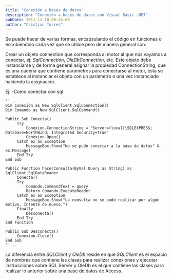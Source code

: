 ```yaml
---
title: "Conexión a bases de datos"
description: "Conexión a bases de datos con Visual Basic .NET"
pubDate: 2011-11-18 08:24:00
author: "Cristian Torres"
---
```

Se puede hacer de varias formas, encapsulando el código en funciones o escribiendolo cada vez que se utilice pero de manera general son:

Crear un objeto connection que corresponda al motor al que nos vayamos a conectar, ej: <i>SqlConnection</i>, <i>OleDbConnection</i>, etc. Este objeto debe instanciarse y de forma general asignar la propiedad ConnectionString, que es una cadena que contiene parametros para conectarse al motor, esta se establece al instanciar el objeto con un parámetro o una vez instanciado haciendo la asignacion.

Ej:
-Como conectar con sql

```vbnet title="Conexion.vb"
''...
Dim Conexion as New SqlClient.SqlConnection()
Dim Comando as New SqlClient.SqlCommand()

Public Sub Conecta()
     Try
         Conexion.ConnectionString = "Server=(local)\SQLEXPRESS; Database=NorthWind; Integrated Security=true"
         Conexion.Open()
     Catch ex as Exception
         MessageBox.Show("No se pudo conectar a la base de datos" & ex.Message)
     End Try
End Sub

Public Function hacerConsulta(ByVal Query as String) as SqlClient.SqlDataReader
     Conecta()
     Try
         Comando.CommandText = query
         Return Comando.ExecuteReader
     Catch ex as Exception
         MessageBox.Show("La consulta no se pudo realizar por algún motivo. Intente de nuevo.")
     Finally
         Desconecta()
     End Try
End Function

Public Sub Desconecta()
     Conexion.Close()
End Sub
''...
```

La diferencia entre <i>SQLClient </i>y <i>OleDb </i>reside en que <i>SQLClient </i>es el espacio de nombres que contiene las clases para realizar conexiones y ejecutar instrucciones sobre SQL Server y OleDb es el que contiene las clases para realizar lo anterior sobre una base de datos de Access.

